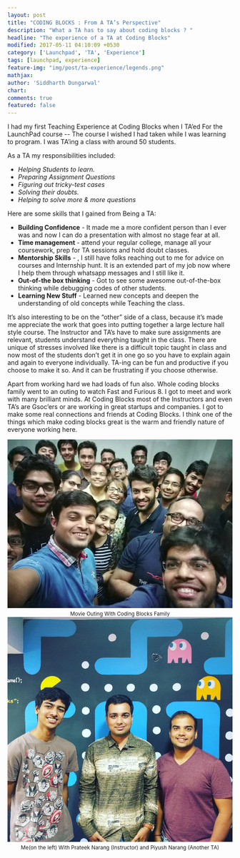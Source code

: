 ```yaml
---
layout: post
title: "CODING BLOCKS : From A TA’s Perspective"
description: "What a TA has to say about coding blocks ? "
headline: "The experience of a TA at Coding Blocks"
modified: 2017-05-11 04:10:09 +0530
category: ['Launchpad', 'TA', 'Experience']
tags: [launchpad, experience]
feature-img: "img/post/ta-experience/legends.png"
mathjax:
author: 'Siddharth Dungarwal'
chart: 
comments: true
featured: false
---
```


I had my first Teaching Experience at Coding Blocks when I TA’ed For the LaunchPad course -- The course I wished I had taken while I was learning to program. I was TA’ing a class with around 50 students. 

As a TA my responsibilities included:
* _Helping Students to learn._
* _Preparing Assignment Questions_
* _Figuring out tricky-test cases_
* _Solving their doubts._
* _Helping to solve more & more questions_

Here are some skills that I gained from Being a TA:
* **Building Confidence** - It made me a more confident person than I ever was and now I can do a presentation with almost no stage fear at all.
* **Time management** - attend your regular college, manage all your coursework, prep for TA sessions and hold doubt classes.
* **Mentorship Skills** - , I still have folks reaching out to me for advice on courses and Internship hunt. It is an extended part of my job now where I help them through whatsapp messages and I still like it.
* **Out-of-the box thinking** - Got to see some awesome out-of-the-box thinking while debugging codes of other students.
* **Learning New Stuff** - Learned new concepts and deepen the understanding of old concepts while Teaching the class.

It’s also interesting to be on the “other” side of a class, because it’s made me appreciate the work that goes into putting together a large lecture hall style course. The Instructor and TA’s have to make sure assignments are relevant, students understand everything taught in the class. There are unique of stresses involved like there is a difficult topic taught in class and now most of the students don’t get it in one go so you have to explain again and again to everyone individually. TA-ing can be fun and productive if you choose to make it so. And it can be frustrating if you choose otherwise. 

Apart from working hard we had loads of fun also. Whole coding blocks family went to an outing to watch Fast and Furious 8. I got to meet and work with many brilliant minds. At Coding Blocks most of the Instructors and even TA’s are Gsoc’ers or are working in great startups and  companies. I got to make some real connections and friends at Coding Blocks. I think one of the things which make coding blocks great is the warm and friendly nature of everyone working here.

<center>
<img src="/img/post/ta-experience/movie-outing.png">
<br>
<small>Movie Outing With Coding Blocks Family</small>
</center>

<center>
<img src="/img/post/ta-experience/legends.png">
<br>
<small>Me(on the left) With Prateek Narang (Instructor) and Piyush Narang (Another TA)</small>
</center>

